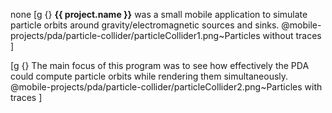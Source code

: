 none
[g
 {} <b>{{ project.name }}</b> was a small mobile application to simulate particle orbits around gravity/electromagnetic sources and sinks.
 @mobile-projects/pda/particle-collider/particleCollider1.png~Particles without traces
]

[g
 {} The main focus of this program was to see how effectively the PDA could compute particle orbits while rendering them simultaneously.
@mobile-projects/pda/particle-collider/particleCollider2.png~Particles with traces
]
